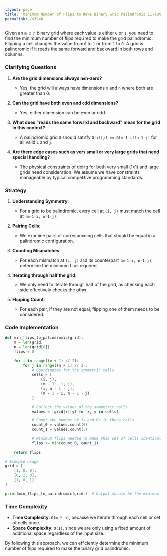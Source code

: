 ```yaml
---
layout: page
title:  Minimum Number of Flips to Make Binary Grid Palindromic II-out
permalink: /s3240
---
```


Given an `m x n` binary grid where each value is either `0` or `1`, you need to find the minimum number of flips required to make the grid palindromic. Flipping a cell changes the value from `0` to `1` or from `1` to `0`. A grid is palindromic if it reads the same forward and backward in both rows and columns. 

### Clarifying Questions

1. **Are the grid dimensions always non-zero?**
   - Yes, the grid will always have dimensions `m` and `n` where both are greater than 0.

2. **Can the grid have both even and odd dimensions?**
   - Yes, either dimension can be even or odd.

3. **What does "reads the same forward and backward" mean for the grid in this context?**
   - A palindromic grid `G` should satisfy `G[i][j] == G[m-1-i][n-1-j]` for all valid `i` and `j`.

4. **Are there edge cases such as very small or very large grids that need special handling?**
   - The physical constraints of doing for both very small (1x1) and large grids need consideration. We assume we have constraints manageable by typical competitive programming standards.

### Strategy

1. **Understanding Symmetry**:
   - For a grid to be palindromic, every cell at `(i, j)` must match the cell at `(m-1-i, n-1-j)`. 

2. **Pairing Cells**:
   - We examine pairs of corresponding cells that should be equal in a palindromic configuration.

3. **Counting Mismatches**:
   - For each mismatch at `(i, j)` and its counterpart `(m-1-i, n-1-j)`, determine the minimum flips required.

4. **Iterating through half the grid**:
   - We only need to iterate through half of the grid, as checking each side effectively checks the other.

5. **Flipping Count**:
   - For each pair, if they are not equal, flipping one of them needs to be considered.

### Code Implementation

```python
def min_flips_to_palindromic(grid):
    m = len(grid)
    n = len(grid[0])
    flips = 0

    for i in range((m + 1) // 2):
        for j in range((n + 1) // 2):
            # Coordinates for the symmetric cells
            cells = [
                (i, j),
                (m - 1 - i, j),
                (i, n - 1 - j),
                (m - 1 - i, n - 1 - j)
            ]

            # Collect the values of the symmetric cells
            values = [grid[x][y] for x, y in cells]

            # Count the number of 1s and 0s in these cells
            count_0 = values.count(0)
            count_1 = values.count(1)

            # Minimum flips needed to make this set of cells identical
            flips += min(count_0, count_1)
    
    return flips

# Example usage
grid = [
    [1, 0, 0],
    [0, 1, 0],
    [1, 0, 1]
]

print(min_flips_to_palindromic(grid))  # Output should be the minimum flips
```

### Time Complexity

- **Time Complexity**: `O(m * n)`, because we iterate through each cell or set of cells once.
- **Space Complexity**: `O(1)`, since we are only using a fixed amount of additional space regardless of the input size.

By following this approach, we can efficiently determine the minimum number of flips required to make the binary grid palindromic.